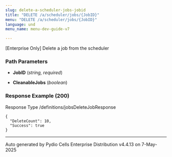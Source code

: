 ```yaml
---
slug: delete-a-scheduler-jobs-jobid
title: "DELETE /a/scheduler/jobs/{JobID}"
menu: "DELETE /a/scheduler/jobs/{JobID}"
language: und
menu_name: menu-dev-guide-v7

---
```








 
[Enterprise Only] Delete a job from the scheduler  


### Path Parameters

 - **JobID** (_string, required_) 

 - **CleanableJobs** (_boolean_) 




### Response Example (200)
Response Type /definitions/jobsDeleteJobResponse

```
{
  "DeleteCount": 10,
  "Success": true
}
```




---
Auto generated by Pydio Cells Enterprise Distribution v4.4.13 on 7-May-2025

